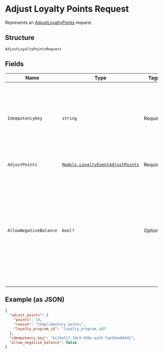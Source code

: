 
# Adjust Loyalty Points Request

Represents an [AdjustLoyaltyPoints](../../doc/api/loyalty.md#adjust-loyalty-points) request.

## Structure

`AdjustLoyaltyPointsRequest`

## Fields

| Name | Type | Tags | Description |
|  --- | --- | --- | --- |
| `IdempotencyKey` | `string` | Required | A unique string that identifies this `AdjustLoyaltyPoints` request.<br>Keys can be any valid string, but must be unique for every request.<br>**Constraints**: *Minimum Length*: `1`, *Maximum Length*: `128` |
| `AdjustPoints` | [`Models.LoyaltyEventAdjustPoints`](../../doc/models/loyalty-event-adjust-points.md) | Required | Provides metadata when the event `type` is `ADJUST_POINTS`. |
| `AllowNegativeBalance` | `bool?` | Optional | Indicates whether to allow a negative adjustment to result in a negative balance. If `true`, a negative<br>balance is allowed when subtracting points. If `false`, Square returns a `BAD_REQUEST` error when subtracting<br>the specified number of points would result in a negative balance. The default value is `false`. |

## Example (as JSON)

```json
{
  "adjust_points": {
    "points": 10,
    "reason": "Complimentary points",
    "loyalty_program_id": "loyalty_program_id2"
  },
  "idempotency_key": "bc29a517-3dc9-450e-aa76-fae39ee849d1",
  "allow_negative_balance": false
}
```

